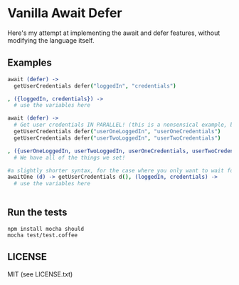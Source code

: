 # Vanilla Await Defer

  Here's my attempt at implementing the await and defer features, without 
modifying the language itself.

## Examples


```coffeescript
await (defer) ->
  getUserCredentials defer("loggedIn", "credentials")

, ({loggedIn, credentials}) ->
  # use the variables here

await (defer) ->
  # Get user credentials IN PARALLEL! (this is a nonsensical example, but it demonstrates paralellism
  getUserCredentials defer("userOneLoggedIn", "userOneCredentials")
  getUserCredentials defer("userTwoLoggedIn", "userTwoCredentials")

, ({userOneLoggedIn, userTwoLoggedIn, userOneCredentials, userTwoCredentials}) ->
  # We have all of the things we set!

#a slightly shorter syntax, for the case where you only want to wait for one thing
awaitOne (d) -> getUserCredentials d(), (loggedIn, credentials) ->
  # use the variables here
 
```

## Run the tests
    npm install mocha should
    mocha test/test.coffee

## LICENSE
  MIT (see LICENSE.txt)

